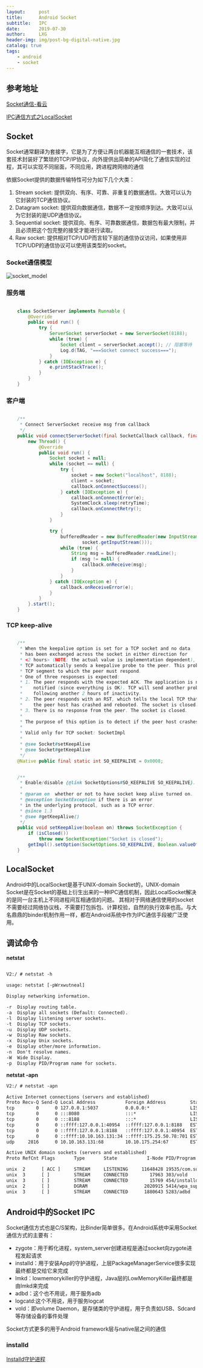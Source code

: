 ```yaml
---
layout:     post
title:      Android Socket
subtitle:   IPC
date:       2019-07-30
author:     LXG
header-img: img/post-bg-digital-native.jpg
catalog: true
tags:
    - android
    - socket
---
```


## 参考地址

[Socket通信-看云](https://www.kancloud.cn/kancloud/android-tutorial/87238)

[IPC通信方式之LocalSocket](https://www.jianshu.com/p/7cc0a649e1a1)

## Socket

Socket通常翻译为套接字，它是为了方便让两台机器能互相通信的一套技术，该套技术封装好了繁琐的TCP/IP协议，向外提供出简单的API简化了通信实现的过程，其可以实现不同层面，不同应用，跨进程跨网络的通信

依据Socket提供的数据传输特性可分为如下几个大类：

1. Stream socket: 提供双向、有序、可靠、非重复的数据通信。大致可以认为它封装的TCP通信协议。<br/>
2. Datagram socket: 提供双向数据通信，数据不一定按顺序到达。大致可以认为它封装的是UDP通信协议。<br/>
3. Sequential socket: 提供双向、有序、可靠数据通信，数据包有最大限制，并且必须把这个包完整的接受才能进行读取。<br/>
4. Raw socket: 提供相对TCP/UDP而言较下层的通信协议访问，如果使用非TCP/UDP的通信协议可以使用该类型的socket。


### Socket通信模型

![socket_model](/images/socket_model.jpg)

### 服务端

```java

    class SocketServer implements Runnable {
        @Override
        public void run() {
            try {
                ServerSocket serverSocket = new ServerSocket(8188);
                while (true) {
                    Socket client = serverSocket.accept(); // 阻塞等待
                    Log.d(TAG, "===Socket connect success===");
                }
            } catch (IOException e) {
                e.printStackTrace();
            }
        }
    }

```

### 客户端

```java

    /**
     * Connect ServerSocket receive msg from callback
     */
    public void connectServerSocket(final SocketCallback callback, final long retryTime) {
        new Thread() {
            @Override
            public void run() {
                Socket socket = null;
                while (socket == null) {
                    try {
                        socket = new Socket("localhost", 8188);
                        client = socket;
                        callback.onConnectSuccess();
                    } catch (IOException e) {
                        callback.onConnectError(e);
                        SystemClock.sleep(retryTime);
                        callback.onConnectRetry();
                    }
                }

                try {
                    bufferedReader = new BufferedReader(new InputStreamReader(
                            socket.getInputStream()));
                    while (true) {
                        String msg = bufferedReader.readLine();
                        if (msg != null) {
                            callback.onReceive(msg);
                        }
                    }
                } catch (IOException e) {
                    callback.onReceiveError(e);
                }
            }
        }.start();
    }

```

### TCP keep-alive


```java

    /**
     * When the keepalive option is set for a TCP socket and no data
     * has been exchanged across the socket in either direction for
     * <2 hours> (NOTE: the actual value is implementation dependent),
     * TCP automatically sends a keepalive probe to the peer. This probe is a
     * TCP segment to which the peer must respond.
     * One of three responses is expected:
     * 1. The peer responds with the expected ACK. The application is not
     *    notified (since everything is OK). TCP will send another probe
     *    following another 2 hours of inactivity.
     * 2. The peer responds with an RST, which tells the local TCP that
     *    the peer host has crashed and rebooted. The socket is closed.
     * 3. There is no response from the peer. The socket is closed.
     *
     * The purpose of this option is to detect if the peer host crashes.
     *
     * Valid only for TCP socket: SocketImpl
     *
     * @see Socket#setKeepAlive
     * @see Socket#getKeepAlive
     */
    @Native public final static int SO_KEEPALIVE = 0x0008;


    /**
     * Enable/disable {@link SocketOptions#SO_KEEPALIVE SO_KEEPALIVE}.
     *
     * @param on  whether or not to have socket keep alive turned on.
     * @exception SocketException if there is an error
     * in the underlying protocol, such as a TCP error.
     * @since 1.3
     * @see #getKeepAlive()
     */
    public void setKeepAlive(boolean on) throws SocketException {
        if (isClosed())
            throw new SocketException("Socket is closed");
        getImpl().setOption(SocketOptions.SO_KEEPALIVE, Boolean.valueOf(on));
    }

```

## LocalSocket

Android中的LocalSocket是基于UNIX-domain Socket的，UNIX-domain Socket是在Socket的基础上衍生出来的一种IPC通信机制，因此LocalSocket解决的是同一台主机上不同进程间互相通信的问题。
其相对于网络通信使用的socket不需要经过网络协议栈，不需要打包拆包、计算校验，自然的执行效率也高。与大名鼎鼎的binder机制作用一样，都在Android系统中作为IPC通信手段被广泛使用。

## 调试命令

**netstat**

```txt

V2:/ # netstat -h

usage: netstat [-pWrxwutneal]

Display networking information.

-r  Display routing table.
-a  Display all sockets (Default: Connected).
-l  Display listening server sockets.
-t  Display TCP sockets.
-u  Display UDP sockets.
-w  Display Raw sockets.
-x  Display Unix sockets.
-e  Display other/more information.
-n  Don't resolve names.
-W  Wide Display.
-p  Display PID/Program name for sockets.

```

**netstat -apn**

```txt
V2:/ # netstat -apn

Active Internet connections (servers and established)
Proto Recv-Q Send-Q Local Address           Foreign Address         State       PID/Program Name
tcp        0      0 127.0.0.1:5037          0.0.0.0:*               LISTEN      5283/adbd
tcp        0      0 :::8080                 :::*                    LISTEN      23636/cn.showmac.vsimservice
tcp        0      0 :::8188                 :::*                    LISTEN      19452/com.sunmi.sunmiopenservice
tcp        0      0 ::ffff:127.0.0.1:40954  ::ffff:127.0.0.1:8188   ESTABLISHED 19535/com.sunmi.sunmiserverdemo
tcp        0      0 ::ffff:127.0.0.1:8188   ::ffff:127.0.0.1:40954  ESTABLISHED 19452/com.sunmi.sunmiopenservice
tcp        0      0 ::ffff:10.10.163.131:34 ::ffff:175.25.50.78:701 ESTABLISHED 23636/cn.showmac.vsimservice
udp     2816      0 10.10.163.131:68        10.10.175.254:67        ESTABLISHED 899/system_server

Active UNIX domain sockets (servers and established)
Proto RefCnt Flags       Type       State           I-Node PID/Program Name                   Path

unix  2      [ ACC ]     STREAM     LISTENING     11648428 19535/com.sunmi.sunmiserverdemo    @com.sunmi.sunmiserverdemo
unix  3      [ ]         STREAM     CONNECTED        17963 303/vold                           /dev/socket/vold
unix  3      [ ]         STREAM     CONNECTED        15769 454/installd                       /dev/socket/installd
unix  2      [ ]         DGRAM                     2020915 5414/wpa_supplicant                /data/misc/wifi/sockets/wlan0
unix  3      [ ]         STREAM     CONNECTED      1880643 5283/adbd                          @jdwp-control

```

## Android中的Socket IPC

Socket通信方式也是C/S架构，比Binder简单很多。在Android系统中采用Socket通信方式的主要有：

* zygote：用于孵化进程，system_server创建进程是通过socket向zygote进程发起请求
* installd：用于安装App的守护进程，上层PackageManagerService很多实现最终都是交给它来完成
* lmkd：lowmemorykiller的守护进程，Java层的LowMemoryKiller最终都是由lmkd来完成
* adbd：这个也不用说，用于服务adb
* logcatd:这个不用说，用于服务logcat
* vold：即volume Daemon，是存储类的守护进程，用于负责如USB、Sdcard等存储设备的事件处理

Socket方式更多的用于Android framework层与native层之间的通信

### installd

[Installd守护进程](http://gityuan.com/2016/11/13/android-installd/)

